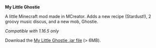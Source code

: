 **My Little Ghostie**

A little Minecraft mod made in MCreator. Adds a new recipe (Stardust!), 2 groovy music discus, and a new mob, Ghostie.

*Compatible with 1.16.5 only*

Download the [My Little Ghostie .jar file](https://github.com/JessMcK/mylittleghostie/raw/master/my_little_ghostie_fullmod.jar) (> 6MB).

